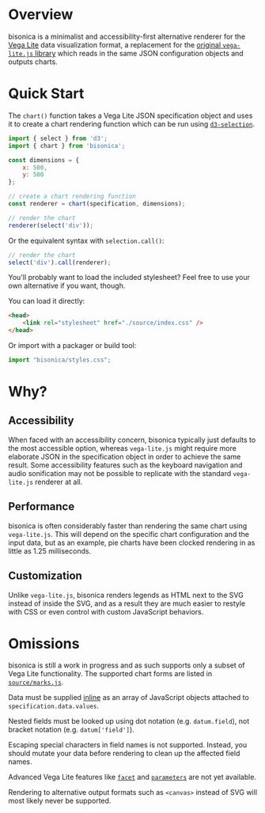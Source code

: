 # Overview

bisonica is a minimalist and accessibility-first alternative renderer for the [Vega Lite](https://vega.github.io/vega-lite/) data visualization format, a replacement for the [original `vega-lite.js` library](https://github.com/vega/vega-lite) which reads in the same JSON configuration objects and outputs charts.

# Quick Start

The `chart()` function takes a Vega Lite JSON specification object and uses it to create a chart rendering function which can be run using [`d3-selection`](https://github.com/d3/d3-selection).

```javascript
import { select } from 'd3';
import { chart } from 'bisonica';

const dimensions = {
    x: 500,
    y: 500
};

// create a chart rendering function
const renderer = chart(specification, dimensions);

// render the chart
renderer(select('div'));
```

Or the equivalent syntax with `selection.call()`:

```javascript
// render the chart
select('div').call(renderer);
```


You'll probably want to load the included stylesheet? Feel free to use your own alternative if you want, though.

You can load it directly:

```html
<head>
    <link rel="stylesheet" href="./source/index.css" />
</head>
```

Or import with a packager or build tool:

```javascript
import "bisonica/styles.css";
```

# Why?

## Accessibility

When faced with an accessibility concern, bisonica typically just defaults to the most accessible option, whereas `vega-lite.js` might require more elaborate JSON in the specification object in order to achieve the same result. Some accessibility features such as the keyboard navigation and audio sonification may not be possible to replicate with the standard `vega-lite.js` renderer at all.

## Performance

bisonica is often considerably faster than rendering the same chart using `vega-lite.js`. This will depend on the specific chart configuration and the input data, but as an example, pie charts have been clocked rendering in as little as 1.25 milliseconds.

## Customization

Unlike `vega-lite.js`, bisonica renders legends as HTML next to the SVG instead of inside the SVG, and as a result they are much easier to restyle with CSS or even control with custom JavaScript behaviors.

# Omissions

bisonica is still a work in progress and as such supports only a subset of Vega Lite functionality. The supported chart forms are listed in [`source/marks.js`](./source/marks.js).

Data must be supplied [inline](https://vega.github.io/vega-lite/docs/data.html#inline) as an array of JavaScript objects attached to `specification.data.values`.

Nested fields must be looked up using dot notation (e.g. `datum.field`), not bracket notation (e.g. `datum['field']`).

Escaping special characters in field names is not supported. Instead, you should mutate your data before rendering to clean up the affected field names.

Advanced Vega Lite features like [`facet`](https://vega.github.io/vega-lite/docs/composition.html#faceting) and [`parameters`](https://vega.github.io/vega-lite/docs/parameter.html) are not yet available.

Rendering to alternative output formats such as `<canvas>` instead of SVG will most likely never be supported.
